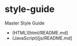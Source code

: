 style-guide
===========

Master Style Guide 

* (HTML)[html/README.md]
* (JavaScript)[js/README.md]

